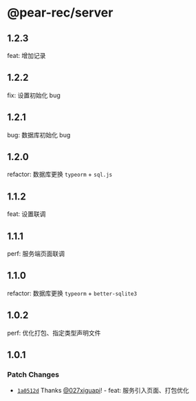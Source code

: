 # @pear-rec/server

## 1.2.3

feat: 增加记录

## 1.2.2

fix: 设置初始化 bug

## 1.2.1

bug: 数据库初始化 bug

## 1.2.0

refactor: 数据库更换 `typeorm` + `sql.js`

## 1.1.2

feat: 设置联调

## 1.1.1

perf: 服务端页面联调

## 1.1.0

refactor: 数据库更换 `typeorm` + `better-sqlite3`

## 1.0.2

perf: 优化打包、指定类型声明文件

## 1.0.1

### Patch Changes

- [`1a0512d`](https://github.com/027xiguapi/pear-rec/commit/1a0512d398844f481d84c8e62a3a3150dfed0535) Thanks [@027xiguapi](https://github.com/027xiguapi)! - feat: 服务引入页面、打包优化
